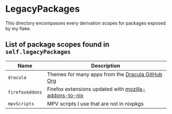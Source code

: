 # LegacyPackages

This directory encompasses every derivation scopes for packages exposed by my flake.

## List of package scopes found in `self.legacyPackages`

| Name            | Description |
| --------------- | ----------- |
| `dracula`       | Themes for many apps from the [Dracula GitHub Org](https://github.com/dracula) |
| `firefoxAddons` | Firefox extensions updated with [mozilla-addons-to-nix](https://git.sr.ht/~rycee/mozilla-addons-to-nix) |
| `mpvScripts`    | MPV scripts I use that are not in nixpkgs  |
